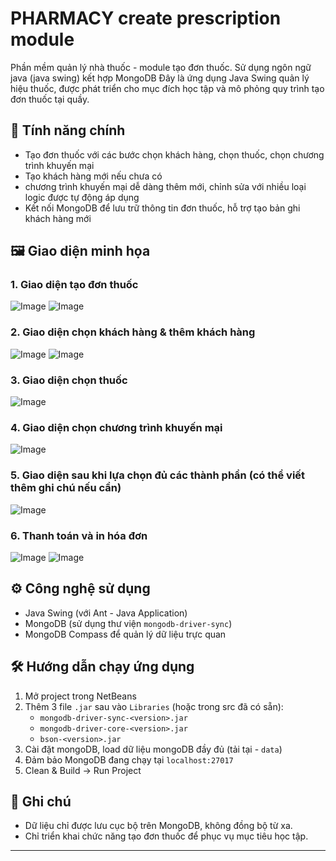 # PHARMACY create prescription module 
Phần mềm quản lý nhà thuốc - module tạo đơn thuốc. Sử dụng ngôn ngữ java (java swing) kết hợp MongoDB
Đây là ứng dụng Java Swing quản lý hiệu thuốc, được phát triển cho mục đích học tập và mô phỏng quy trình tạo đơn thuốc tại quầy.

## 💊 Tính năng chính

- Tạo đơn thuốc với các bước chọn khách hàng, chọn thuốc, chọn chương trình khuyến mại
- Tạo khách hàng mới nếu chưa có
- chương trình khuyến mại dễ dàng thêm mới, chỉnh sửa với nhiều loại logic được tự động áp dụng
- Kết nối MongoDB để lưu trữ thông tin đơn thuốc, hỗ trợ tạo bản ghi khách hàng mới

## 🖼️ Giao diện minh họa

### 1. Giao diện tạo đơn thuốc
![Image](https://github.com/user-attachments/assets/fdd7ffc4-d02f-427a-a0a2-069c2efc7034)
![Image](https://github.com/user-attachments/assets/4b44d55b-9115-4bab-a47d-b83e8c6f61ab)

### 2. Giao diện chọn khách hàng & thêm khách hàng
![Image](https://github.com/user-attachments/assets/be8b66c4-c896-4ba1-b072-b53a2da6ae76)
![Image](https://github.com/user-attachments/assets/bfc57743-6d2a-49b6-a97e-c896176228fc)

### 3. Giao diện chọn thuốc
![Image](https://github.com/user-attachments/assets/b604a9ae-b632-4ba0-b858-a0d26b591c7f)

### 4. Giao diện chọn chương trình khuyến mại
![Image](https://github.com/user-attachments/assets/fb5c23e8-321e-40e3-b37c-b822c5dd54f1)

### 5. Giao diện sau khi lựa chọn đủ các thành phần (có thể viết thêm ghi chú nếu cần)
![Image](https://github.com/user-attachments/assets/f6c72aa0-97d7-4b3b-ae1f-9895323e6848)

### 6. Thanh toán và in hóa đơn
![Image](https://github.com/user-attachments/assets/89be274c-4f5e-4f5f-9c77-24be8f582813)
![Image](https://github.com/user-attachments/assets/f52062f9-7cad-49ed-b8c6-68c376b8df86)

## ⚙️ Công nghệ sử dụng

- Java Swing (với Ant - Java Application)
- MongoDB (sử dụng thư viện `mongodb-driver-sync`)
- MongoDB Compass để quản lý dữ liệu trực quan

## 🛠️ Hướng dẫn chạy ứng dụng

1. Mở project trong NetBeans
2. Thêm 3 file `.jar` sau vào `Libraries` (hoặc trong src đã có sẵn):
   - `mongodb-driver-sync-<version>.jar`
   - `mongodb-driver-core-<version>.jar`
   - `bson-<version>.jar`
3. Cài đặt mongoDB, load dữ liệu mongoDB đầy đủ (tải tại - `data`)
4. Đảm bảo MongoDB đang chạy tại `localhost:27017`
5. Clean & Build → Run Project

## 📌 Ghi chú

- Dữ liệu chỉ được lưu cục bộ trên MongoDB, không đồng bộ từ xa.
- Chỉ triển khai chức năng tạo đơn thuốc để phục vụ mục tiêu học tập.
---
